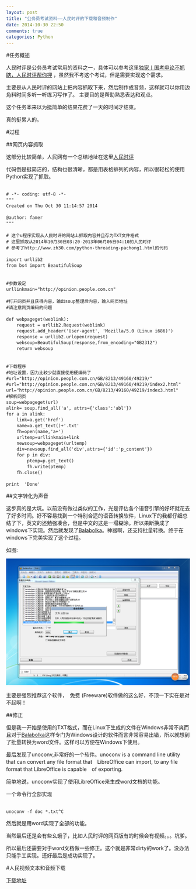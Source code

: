 ```yaml
---
layout: post
title: "公务员考试资料——人民时评的下载和音频制作"
date: 2014-10-30 22:50
comments: true
categories: Python
---
```


#任务概述

人民时评是公务员考试常用的资料之一，具体可以参考这里[独家丨国考申论不抓瞎，人民时评帮你押](http://mp.weixin.qq.com/s?__biz=MzAxMzA2MTk0NQ==&mid=200845445&idx=1&sn=7fb529e6aa6db2cb6a9bd5cf1a4ee696&scene=1&from=singlemessage&isappinstalled=0&key=b04a2d1c413a2c78b94c9feccabd9f20aea549c22664e132369f53cb976edabd39b2b3fdcfd712fa617d6be224990c1f&ascene=1&uin=Mjc2ODM3MjM4MQ%3D%3D&devicetype=android-18&version=26000036&pass_ticket=GBG6U7bQNQ06ds4qYYZR4saibKPj%2F%2FQjOZXYqLxmmZWXhPIdeRa9Ye0n2zcBSG5o)
，虽然我不考这个考试，但是需要实现这个需求。

主要是从人民时评的网站上把内容抓取下来，然后制作成音频，这样就可以你用边角料时间多听一听练习写作了。
主要目的是帮助熟悉表达和观点。

这个任务本来以为挺简单的结果花费了一天的时间才结束。


<!--more-->

真的挺累人的。

#过程

##网页内容抓取

这部分比较简单，人民网有一个总结地址在这里[人民时评](http://opinion.people.com.cn/GB/8213/49160/49219/index2.html)

代码倒是挺简洁的，结构也很清晰，都是用表格排列的内容，所以很轻松的使用Python实现了抓取。


~~~~~~~~~~~~~~~~~~~~~~~~~~~~~~~~~~~~~~~~~~~~~~~~~~~~~~~~~~~~~~~~~~~~~~~~~~~~~~

# -*- coding: utf-8 -*-
"""
Created on Thu Oct 30 11:14:57 2014

@author: famer
"""

# 这个u程序实现从人民时评的网站上抓取内容并且存为TXT文件格式
# 这里抓取从2014年10月30日03:20-2013年06月06日04:10的人民时评
# 参考了http://www.zh30.com/python-threading-pachong1.html的代码

import urllib2
from bs4 import BeautifulSoup


#参数设定
urllinkmain="http://opinion.people.com.cn"

#打开网页并且获得内容，输出soup整理后内容，输入网页地址
#请注意网页编码的问题

def webpageget(weblink):
    request = urllib2.Request(weblink)
    request.add_header('User-agent', 'Mozilla/5.0 (Linux i686)')
    response = urllib2.urlopen(request)
    websoup=BeautifulSoup(response,from_encoding="GB2312")
    return websoup    


#下载程序
#地址设置，因为比较少就直接使用硬编码了
#url="http://opinion.people.com.cn/GB/8213/49160/49219/"
#url="http://opinion.people.com.cn/GB/8213/49160/49219/index2.html"
url="http://opinion.people.com.cn/GB/8213/49160/49219/index3.html"
#解析网页
soup=webpageget(url)
alink= soup.find_all('a', attrs={'class':'abl'})
for a in alink:
    link=a.get('href')
    name=a.get_text()+'.txt'
    fh=open(name,'a+')
    urltemp=urllinkmain+link
    newsoup=webpageget(urltemp)
    div=newsoup.find_all('div',attrs={'id':'p_content'})
    for p in div:
        ptemp=p.get_text()
        fh.write(ptemp)
    fh.close()

print  'Done'

~~~~~~~~~~~~~~~~~~~~~~~~~~~~~~~~~~~~~~~~~~~~~~~~~~~~~~~~~~~~~~~~~~~~~~~~~~~~~~

##文字转化为声音

这步真的是大坑。以前没有做过类似的工作，光是评估各个语音引擎的好坏就花去了好多时间。好不容易找到一个特别合适的语音转换软件，Linux下的我都仔细总结了下，英文的还勉强凑合，但是中文的这是一塌糊涂。所以果断换成了windows下实现。然后就发现了[Balabolka](http://www.cross-plus-a.com/cn/balabolka.htm)。神器啊，还支持批量转换。终于在windows下完美实现了这个过程。

如图:

![tu１](/images/TTS/Balabolka.PNG)

主要是强烈推荐这个软件，　免费 (Freeware)软件做的这么好，不顶一下实在是对不起啊！

##修正

但是我一开始是使用的TXT格式，而在Linux下生成的文件在Windows非常不爽而且对于[Balabolka](http://www.cross-plus-a.com/cn/balabolka.htm)这样专门为Windows设计的软件而言非常容易出错，所以就想到了批量转换为word文件。这样可以方便在Windows下使用。

最后发现了unoconv,非常好的一个软件。unoconv is a command line utility that can convert any file format that　LibreOffice can import, to any file format that LibreOffice is capable　of exporting.

简单地说，unoconv实现了使用LibreOffice来生成word文档的功能。

一个命令行全部实现


~~~~~~~~~~~~~~~~~~~~~~~~~~~~~~~~~~~~~~~~~~~~~~~~~~~~~~~~~~~~~~~~~~~~~~~~~~~~~~

unoconv -f doc *.txt^C

~~~~~~~~~~~~~~~~~~~~~~~~~~~~~~~~~~~~~~~~~~~~~~~~~~~~~~~~~~~~~~~~~~~~~~~~~~~~~~

然后就是用word实现了全部的功能。

当然最后还是会有些幺蛾子，比如人民时评的网页版有的时候会有视频。。。坑爹。

所以最后还需要对于word文档做一些修正。这个就是非常dirty的work了。没办法只能手工实现。还好最后是成功实现了。


#人民视频文本和音频下载

[下载地址](http://pan.baidu.com/s/1sj2Tp1b)
